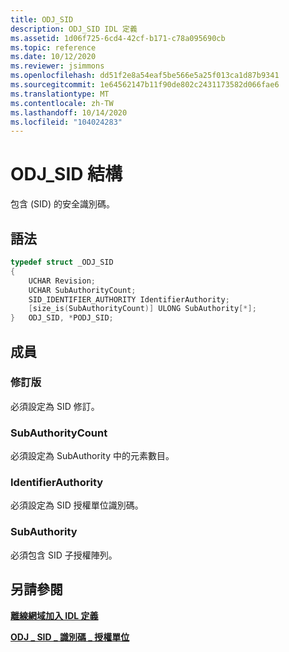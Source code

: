 ```yaml
---
title: ODJ_SID
description: ODJ_SID IDL 定義
ms.assetid: 1d06f725-6cd4-42cf-b171-c78a095690cb
ms.topic: reference
ms.date: 10/12/2020
ms.reviewer: jsimmons
ms.openlocfilehash: dd51f2e8a54eaf5be566e5a25f013ca1d87b9341
ms.sourcegitcommit: 1e64562147b11f90de802c2431173582d066fae6
ms.translationtype: MT
ms.contentlocale: zh-TW
ms.lasthandoff: 10/14/2020
ms.locfileid: "104024283"
---
```

# <a name="odj_sid-structure"></a>ODJ_SID 結構

包含 (SID) 的安全識別碼。

## <a name="syntax"></a>語法

```C++
typedef struct _ODJ_SID
{
    UCHAR Revision;
    UCHAR SubAuthorityCount;
    SID_IDENTIFIER_AUTHORITY IdentifierAuthority;
    [size_is(SubAuthorityCount)] ULONG SubAuthority[*];
}   ODJ_SID, *PODJ_SID;
```

## <a name="members"></a>成員

### <a name="revision"></a>修訂版

必須設定為 SID 修訂。

### <a name="subauthoritycount"></a>SubAuthorityCount

必須設定為 SubAuthority 中的元素數目。

### <a name="identifierauthority"></a>IdentifierAuthority

必須設定為 SID 授權單位識別碼。

### <a name="subauthority"></a>SubAuthority

必須包含 SID 子授權陣列。

## <a name="see-also"></a>另請參閱

[**離線網域加入 IDL 定義**](odj-idl.md)

[**ODJ \_ SID \_ 識別碼 \_ 授權單位**](odj-sid_identifier_authority.md)
